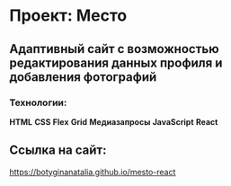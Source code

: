 # Проект: Место

## Адаптивный сайт с возможностью редактирования данных профиля и добавления фотографий

### Технологии:

**HTML**
**CSS**
**Flex**
**Grid**
**Медиазапросы**
**JavaScript**
**React**

## Ссылка на сайт: ##

https://botyginanatalia.github.io/mesto-react
